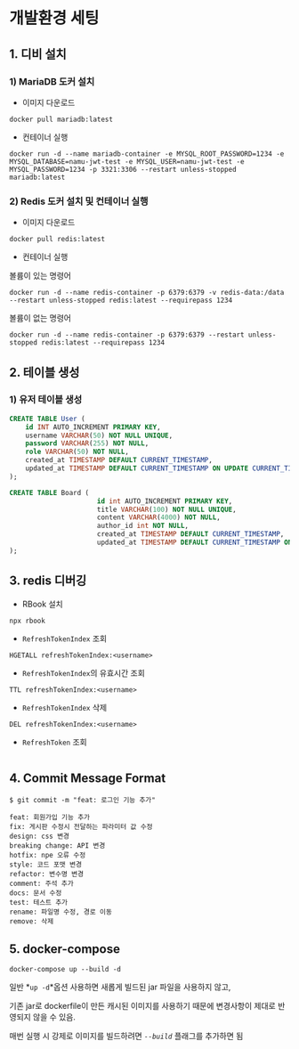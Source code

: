 # 개발환경 세팅

## 1. 디비 설치
### 1) MariaDB 도커 설치
- 이미지 다운로드
```shell
docker pull mariadb:latest
```
- 컨테이너 실행
```shell
docker run -d --name mariadb-container -e MYSQL_ROOT_PASSWORD=1234 -e MYSQL_DATABASE=namu-jwt-test -e MYSQL_USER=namu-jwt-test -e MYSQL_PASSWORD=1234 -p 3321:3306 --restart unless-stopped mariadb:latest
```

### 2) Redis 도커 설치 및 컨테이너 실행
- 이미지 다운로드
```shell
docker pull redis:latest
```
- 컨테이너 실행

볼륨이 있는 명령어
```shell
docker run -d --name redis-container -p 6379:6379 -v redis-data:/data --restart unless-stopped redis:latest --requirepass 1234
```

볼륨이 없는 명령어
```shell
docker run -d --name redis-container -p 6379:6379 --restart unless-stopped redis:latest --requirepass 1234
```



## 2. 테이블 생성
### 1) 유저 테이블 생성
```sql
CREATE TABLE User (
    id INT AUTO_INCREMENT PRIMARY KEY,
    username VARCHAR(50) NOT NULL UNIQUE,
    password VARCHAR(255) NOT NULL,
    role VARCHAR(50) NOT NULL,
    created_at TIMESTAMP DEFAULT CURRENT_TIMESTAMP,
    updated_at TIMESTAMP DEFAULT CURRENT_TIMESTAMP ON UPDATE CURRENT_TIMESTAMP
);
```

```sql
CREATE TABLE Board (
                      id int AUTO_INCREMENT PRIMARY KEY,
                      title VARCHAR(100) NOT NULL UNIQUE,
                      content VARCHAR(4000) NOT NULL,
                      author_id int NOT NULL,
                      created_at TIMESTAMP DEFAULT CURRENT_TIMESTAMP,
                      updated_at TIMESTAMP DEFAULT CURRENT_TIMESTAMP ON UPDATE CURRENT_TIMESTAMP
);
```

## 3. redis 디버깅
- RBook 설치
```shell
npx rbook
```

- `RefreshTokenIndex` 조회
```redis
HGETALL refreshTokenIndex:<username>
```

- `RefreshTokenIndex`의 유효시간 조회
```redis
TTL refreshTokenIndex:<username>
```
- `RefreshTokenIndex` 삭제
```redis
DEL refreshTokenIndex:<username>
```

- `RefreshToken` 조회
```redis

```


## 4. Commit Message Format
```
$ git commit -m "feat: 로그인 기능 추가"
```

```
feat: 회원가입 기능 추가
fix: 게시판 수정시 전달하는 파라미터 값 수정
design: css 변경
breaking change: API 변경
hotfix: npe 오류 수정
style: 코드 포맷 변경
refactor: 변수명 변경
comment: 주석 추가
docs: 문서 수정
test: 테스트 추가
rename: 파일명 수정, 경로 이동
remove: 삭제 
```


## 5. docker-compose 
```
docker-compose up --build -d
```

일반 *``up -d``*옵션 사용하면 새롭게 빌드된 jar 파일을 사용하지 않고, 

기존 jar로 dockerfile이 만든 캐시된 이미지를 사용하기 때문에 변경사항이 제대로 반영되지 않을 수 있음.

매번 실행 시 강제로 이미지를 빌드하려면 *``--build``* 플래그를 추가하면 됨

